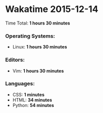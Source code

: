 # Wakatime 2015-12-14

Time Total: **1 hours 30 minutes**

### Operating Systems:
- Linux: **1 hours 30 minutes** 

### Editors:
- Vim: **1 hours 30 minutes** 

### Languages:
- CSS: **1 minutes** 
- HTML: **34 minutes** 
- Python: **54 minutes** 

